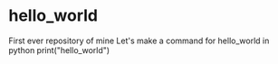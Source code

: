 # hello_world
First ever repository of mine
Let's make a command for hello_world in python
print("hello_world")

